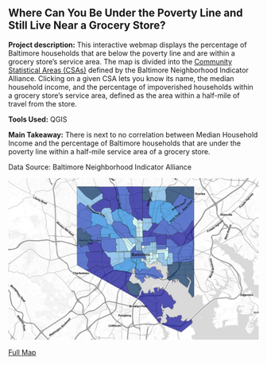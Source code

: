## Where Can You Be Under the Poverty Line and Still Live Near a Grocery Store?

**Project description:** This interactive webmap displays the percentage of Baltimore households that are below the poverty line and are within a grocery store’s service area. The map is divided into the [Community Statistical Areas (CSAs)](https://bniajfi.org/wp-content/uploads/2014/04/CSA-Map-2010.pdf) defined by the Baltimore Neighborhood Indicator Alliance. Clicking on a given CSA lets you know its name, the median household income, and the percentage of impoverished households within a grocery store’s service area, defined as the area within a half-mile of travel from the store.  
  
**Tools Used:** QGIS  
  
**Main Takeaway:** There is next to no correlation between Median Household Income and the percentage of Baltimore households that are under the poverty line within a half-mile service area of a grocery store.  

Data Source: Baltimore Neighborhood Indicator Alliance

<img src="../images/webmap1_thum.jpg?raw=true"/>

[Full Map](../pages/webmap_labeled/index.html#12/39.3023/-76.6276)  

